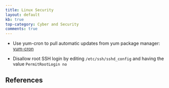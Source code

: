 ```yaml
---
title: Linux Security
layout: default
kb: true
top-category: Cyber and Security
comments: true
---
```


* Use yum-cron to pull automatic updates from yum package manager: [yum-cron](https://www.certdepot.net/rhel7-configure-automatic-updates/) 

* Disallow root SSH login by editing `/etc/ssh/sshd_config` and having the value `PermitRootLogin no`

## References

